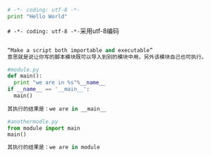 ```python

# -*- coding: utf-8 -*-
print "Hello World"

```

`# -*- coding: utf-8 -*-`采用utf-8编码

```python

“Make a script both importable and executable”
意思就是说让你写的脚本模块既可以导入到别的模块中用，另外该模块自己也可执行。

#module.py
def main():
  print "we are in %s"%__name__
if __name__ == '__main__':
  main()
  
其执行的结果是：we are in __main__

#anothermodle.py
from module import main
main()

其执行的结果是：we are in module
```
